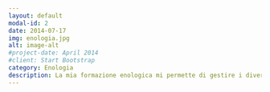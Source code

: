 ```yaml
---
layout: default
modal-id: 2
date: 2014-07-17
img: enologia.jpg
alt: image-alt
#project-date: April 2014
#client: Start Bootstrap
category: Enologia
description: La mia formazione enologica mi permette di gestire i diversi tipi di vinificazione dalle basi spumanti ai rossi, con un focus sulla vinificazione dei bianchi in barrique e della varietà Manzoni Bianco.
---
```

